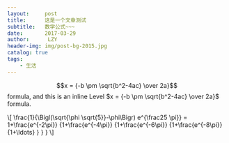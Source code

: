 ```yaml
---
layout:     post
title:      这是一个文章测试
subtitle:   数学公式~~~
date:       2017-03-29
author:      LZY  
header-img: img/post-bg-2015.jpg
catalog: true
tags:
    - 生活
---
```

$$x = {-b \pm \sqrt{b^2-4ac} \over 2a}$$ formula, and this is an inline Level $x = {-b \pm \sqrt{b^2-4ac} \over 2a}$ formula.

\\[ \frac{1}{\Bigl(\sqrt{\phi \sqrt{5}}-\phi\Bigr) e^{\frac25 \pi}} =
1+\frac{e^{-2\pi}} {1+\frac{e^{-4\pi}} {1+\frac{e^{-6\pi}}
{1+\frac{e^{-8\pi}} {1+\ldots} } } } \\]






